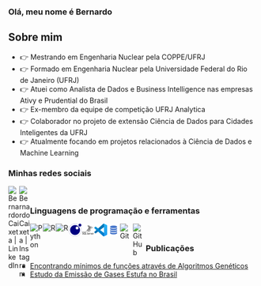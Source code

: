 ### Olá, meu nome é Bernardo

## Sobre mim

- 👉 Mestrando em Engenharia Nuclear pela COPPE/UFRJ
- 👉 Formado em Engenharia Nuclear pela Universidade Federal do Rio de Janeiro (UFRJ)
- 👉 Atuei como Analista de Dados e Business Intelligence nas empresas Ativy e Prudential do Brasil
- 👉 Ex-membro da equipe de competição UFRJ Analytica
- 👉 Colaborador no projeto de extensão Ciência de Dados para Cidades Inteligentes da UFRJ
- 👉 Atualmente focando em projetos relacionados à Ciência de Dados e Machine Learning

### Minhas redes sociais

[<img align="left" alt="BernardoCaixeta | LinkedIn" width="22px" src="https://cdn.jsdelivr.net/npm/simple-icons@v3/icons/linkedin.svg" />][linkedin]
[<img align="left" alt="BernardoCaixeta | Instagram" width="22px" src="https://cdn.jsdelivr.net/npm/simple-icons@v3/icons/instagram.svg" />][instagram]

<br />

### Linguagens de programação e ferramentas

<img align="left" alt="Python" width="26px" src="https://raw.githubusercontent.com/jmnote/z-icons/master/svg/python.svg" />
<img align="left" alt="R" width="26px" src="https://raw.githubusercontent.com/jmnote/z-icons/master/svg/r.svg" />
<img align="left" alt="R" width="26px" src="https://raw.githubusercontent.com/jmnote/z-icons/master/svg/cpp.svg" />
<img align="left" alt="Lua" width="26px" src="https://github.com/devicons/devicon/blob/master/icons/lua/lua-plain.svg" />
<img align="left" alt="SQL Server" width="26px" src="https://github.com/devicons/devicon/blob/master/icons/microsoftsqlserver/microsoftsqlserver-plain-wordmark.svg" />
<img align="left" alt="Visual Studio Code" width="26px" src="https://raw.githubusercontent.com/github/explore/80688e429a7d4ef2fca1e82350fe8e3517d3494d/topics/visual-studio-code/visual-studio-code.png" />
<img align="left" alt="SQL" width="26px" src="https://raw.githubusercontent.com/github/explore/80688e429a7d4ef2fca1e82350fe8e3517d3494d/topics/sql/sql.png" />
<img align="left" alt="Git" width="26px" src="https://raw.githubusercontent.com/jmnote/z-icons/master/svg/git.svg" />
<img align="left" alt="GitHub" width="26px" src="https://raw.githubusercontent.com/jmnote/z-icons/master/svg/github.svg" />

<br />

### Publicações

- [Encontrando mínimos de funções através de Algoritmos Genéticos](https://portfoliobernardocaixeta.wordpress.com/2021/07/18/encontrando-minimos-de-funcoes-atraves-de-algoritmos-geneticos/)
- [Estudo da Emissão de Gases Estufa no Brasil](https://portfoliobernardocaixeta.wordpress.com/2021/07/16/estudo-da-emissao-de-gases-estufa-no-brasil/)

[instagram]: https://www.instagram.com/bernardeus__/
[linkedin]: https://www.linkedin.com/in/bernardomcaixeta/
